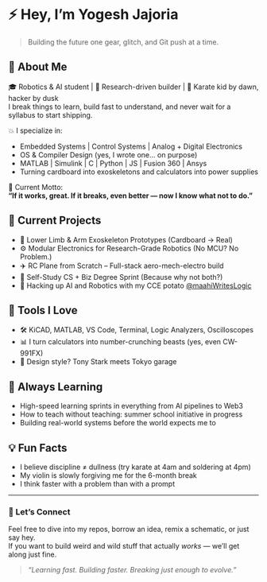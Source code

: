 # ⚡️ Hey, I’m Yogesh Jajoria

> Building the future one gear, glitch, and Git push at a time.

## 🧠 About Me

🎓 Robotics & AI student | 🔬 Research-driven builder | 🥋 Karate kid by dawn, hacker by dusk  
I break things to learn, build fast to understand, and never wait for a syllabus to start shipping.

💥 I specialize in:
- Embedded Systems | Control Systems | Analog + Digital Electronics
- OS & Compiler Design (yes, I wrote one… on purpose)
- MATLAB | Simulink | C | Python | JS | Fusion 360 | Ansys
- Turning cardboard into exoskeletons and calculators into power supplies

🚀 Current Motto:  
**“If it works, great. If it breaks, even better — now I know what not to do.”**

## 🔧 Current Projects

- 🦾 Lower Limb & Arm Exoskeleton Prototypes (Cardboard → Real)
- ⚙️ Modular Electronics for Research-Grade Robotics (No MCU? No Problem.)
- ✈️ RC Plane from Scratch – Full-stack aero-mech-electro build
- 🧠 Self-Study CS + Biz Degree Sprint (Because why not both?)
- 🤖 Hacking up AI and Robotics with my CCE potato [@maahiWritesLogic](https://github.com/mahiWritesLogic)

## 🧰 Tools I Love

- 🛠️ KiCAD, MATLAB, VS Code, Terminal, Logic Analyzers, Oscilloscopes
- 📊 I turn calculators into number-crunching beasts (yes, even CW-991FX)
- 🎯 Design style? Tony Stark meets Tokyo garage

## 🌱 Always Learning

- High-speed learning sprints in everything from AI pipelines to Web3
- How to teach without teaching: summer school initiative in progress
- Building real-world systems before the world expects me to

## 💡 Fun Facts

- I believe discipline ≠ dullness (try karate at 4am and soldering at 4pm)
- My violin is slowly forgiving me for the 6-month break
- I think faster with a problem than with a prompt

---

### 👾 Let’s Connect

Feel free to dive into my repos, borrow an idea, remix a schematic, or just say hey.  
If you want to build weird and wild stuff that actually *works* — we’ll get along just fine.

> _“Learning fast. Building faster. Breaking just enough to evolve.”_
